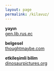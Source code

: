 ```yaml
---
layout: page
permalink: /kilavuz/
---
```

**yayın**  
[gen.lib.rus.ec](http://gen.lib.rus.ec)

**belgesel**  
[thoughtmaybe.com](http://thoughtmaybe.com)

**etkileşimli bilim**  
[dinosaurpictures.org](http://dinosaurpictures.org/ancient-earth#240)
